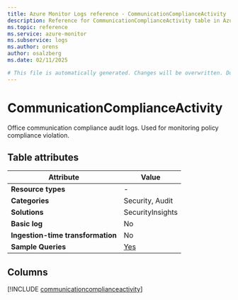 ```yaml
---
title: Azure Monitor Logs reference - CommunicationComplianceActivity
description: Reference for CommunicationComplianceActivity table in Azure Monitor Logs.
ms.topic: reference
ms.service: azure-monitor
ms.subservice: logs
ms.author: orens
author: osalzberg
ms.date: 02/11/2025

# This file is automatically generated. Changes will be overwritten. Do not change this file directly.
---
```


# CommunicationComplianceActivity

Office communication compliance audit logs. Used for monitoring policy compliance violation.


## Table attributes

|Attribute|Value|
|---|---|
|**Resource types**|-|
|**Categories**|Security, Audit|
|**Solutions**| SecurityInsights|
|**Basic log**|No|
|**Ingestion-time transformation**|No|
|**Sample Queries**|[Yes](/azure/azure-monitor/reference/queries/communicationcomplianceactivity)|



## Columns
  
[!INCLUDE [communicationcomplianceactivity](~/reusable-content/ce-skilling/azure/includes/azure-monitor/reference/tables/communicationcomplianceactivity-include.md)]
